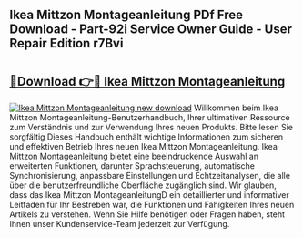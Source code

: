 ## Ikea Mittzon Montageanleitung PDf Free Download - Part-92i Service Owner Guide - User Repair Edition r7Bvi

# <h2><a href="http://df7cccb.blite.top/?on=Ikea+Mittzon+Montageanleitung">🔗Download 👉🔴 Ikea Mittzon Montageanleitung</a></h2>

[![Ikea Mittzon Montageanleitung new download](https://i.imgur.com/lujVjoI.png)](http://df7cccb.blite.top/?on=Ikea+Mittzon+Montageanleitung)
Willkommen beim Ikea Mittzon Montageanleitung-Benutzerhandbuch, Ihrer ultimativen Ressource zum Verständnis und zur Verwendung Ihres neuen Produkts. Bitte lesen Sie sorgfältig Dieses Handbuch enthält wichtige Informationen zum sicheren und effektiven Betrieb Ihres neuen Ikea Mittzon Montageanleitung. Ikea Mittzon Montageanleitung bietet eine beeindruckende Auswahl an erweiterten Funktionen, darunter Sprachsteuerung, automatische Synchronisierung, anpassbare Einstellungen und Echtzeitanalysen, die alle über die benutzerfreundliche Oberfläche zugänglich sind. Wir glauben, dass das Ikea Mittzon MontageanleitungD ein detaillierter und informativer Leitfaden für Ihr Bestreben war, die Funktionen und Fähigkeiten Ihres neuen Artikels zu verstehen. Wenn Sie Hilfe benötigen oder Fragen haben, steht Ihnen unser Kundenservice-Team jederzeit zur Verfügung.
